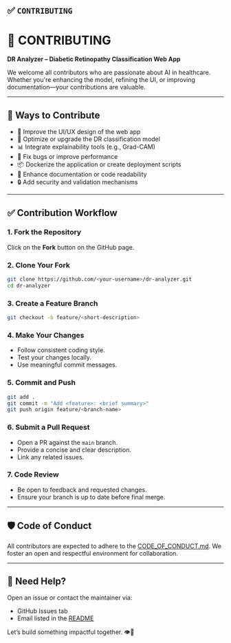 ## ✅ `CONTRIBUTING`

# 📘 CONTRIBUTING

**DR Analyzer – Diabetic Retinopathy Classification Web App**

We welcome all contributors who are passionate about AI in healthcare. Whether you're enhancing the model, refining the UI, or improving documentation—your contributions are valuable.

---

## 🧩 Ways to Contribute

- 🔧 Improve the UI/UX design of the web app
- 🤖 Optimize or upgrade the DR classification model
- 📊 Integrate explainability tools (e.g., Grad-CAM)
- 🐞 Fix bugs or improve performance
- 📦 Dockerize the application or create deployment scripts
- 📝 Enhance documentation or code readability
- 🔒 Add security and validation mechanisms

---

## ✅ Contribution Workflow

### 1. Fork the Repository

Click on the **Fork** button on the GitHub page.

### 2. Clone Your Fork

```bash
git clone https://github.com/<your-username>/dr-analyzer.git
cd dr-analyzer
```

### 3. Create a Feature Branch

```bash
git checkout -b feature/<short-description>
```

### 4. Make Your Changes

- Follow consistent coding style.
- Test your changes locally.
- Use meaningful commit messages.

### 5. Commit and Push

```bash
git add .
git commit -m "Add <feature>: <brief summary>"
git push origin feature/<branch-name>
```

### 6. Submit a Pull Request

- Open a PR against the `main` branch.
- Provide a concise and clear description.
- Link any related issues.

### 7. Code Review

- Be open to feedback and requested changes.
- Ensure your branch is up to date before final merge.

---

## 🛡 Code of Conduct

All contributors are expected to adhere to the [CODE_OF_CONDUCT.md](CODE_OF_CONDUCT.md). We foster an open and respectful environment for collaboration.

---

## 💬 Need Help?

Open an issue or contact the maintainer via:

- GitHub Issues tab
- Email listed in the [README](README.md)

Let’s build something impactful together. 👁️🧬
